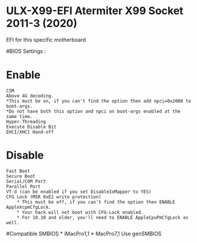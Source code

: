 # ULX-X99-EFI Atermiter X99 Socket 2011-3 (2020)

EFI for this specific motherboard

#BIOS Settings : 

# Enable
	CSM 
	Above 4G decoding.
	*This must be on, if you can't find the option then add npci=0x2000 to boot-args.
	*Do not have both this option and npci on boot-args enabled at the same time.
	Hyper-Threading
	Execute Disable Bit
	EHCI/XHCI Hand-off

# Disable
	Fast Boot
	Secure Boot
	Serial/COM Port
	Parallel Port
	VT-d (can be enabled if you set DisableIoMapper to YES)
	CFG Lock (MSR 0xE2 write protection)
		* This must be off, if you can't find the option then ENABLE AppleXcpmCfgLock.
		* Your hack will not boot with CFG-Lock enabled.
		* For 10.10 and older, you'll need to ENABLE AppleCpuPmCfgLock as well.

 #Compatible SMBIOS
	* iMacPro1,1
	* MacPro7,1
Use genSMBIOS

